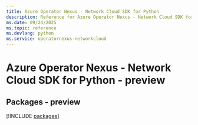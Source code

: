 ```yaml
---
title: Azure Operator Nexus - Network Cloud SDK for Python
description: Reference for Azure Operator Nexus - Network Cloud SDK for Python
ms.date: 09/24/2025
ms.topic: reference
ms.devlang: python
ms.service: operatornexus-networkcloud
---
```

# Azure Operator Nexus - Network Cloud SDK for Python - preview
## Packages - preview
[!INCLUDE [packages](operator-nexus---network-cloud-index.md)]